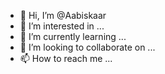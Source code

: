 - 👋 Hi, I’m @Aabiskaar
- 👀 I’m interested in ...
- 🌱 I’m currently learning ...
- 💞️ I’m looking to collaborate on ...
- 📫 How to reach me ...

<!---
Aabiskaar/Aabiskaar is a ✨ special ✨ repository because its `README.md` (this file) appears on your GitHub profile.
You can click the Preview link to take a look at your changes.
--->
